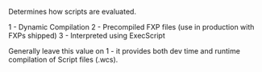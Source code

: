 ﻿Determines how scripts are evaluated.

1 - Dynamic Compilation
2 - Precompiled FXP files (use in production with FXPs shipped)
3 - Interpreted using ExecScript

Generally leave this value on 1 - it provides both dev time and runtime compilation of Script files (.wcs).